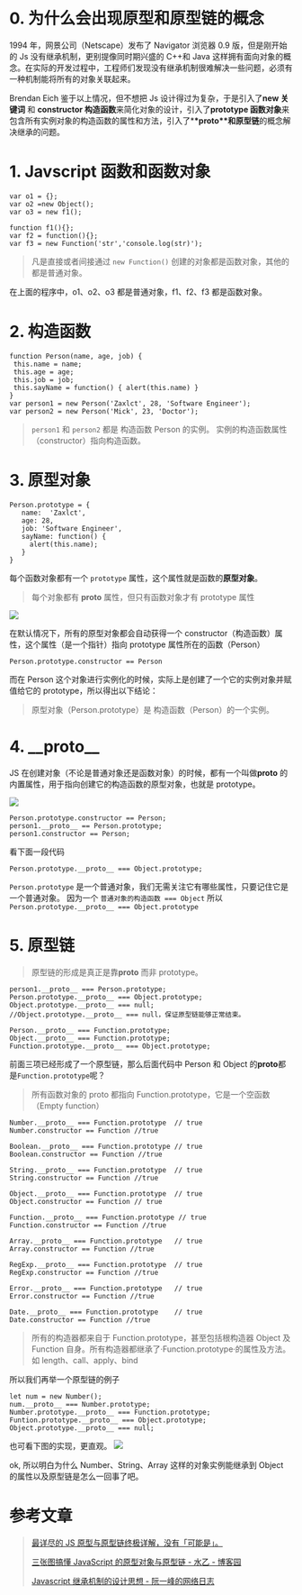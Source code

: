 # 0. 为什么会出现原型和原型链的概念

1994 年，网景公司（Netscape）发布了 Navigator 浏览器 0.9 版，但是刚开始的 Js 没有继承机制，更别提像同时期兴盛的 C++和 Java 这样拥有面向对象的概念。在实际的开发过程中，工程师们发现没有继承机制很难解决一些问题，必须有一种机制能将所有的对象关联起来。

Brendan Eich 鉴于以上情况，但不想把 Js 设计得过为复杂，于是引入了**new 关键词** 和 **constructor 构造函数**来简化对象的设计，引入了**prototype 函数对象**来包含所有实例对象的构造函数的属性和方法，引入了\***\*proto\*\***和**原型链**的概念解决继承的问题。

# 1. Javscript 函数和函数对象

```
var o1 = {};
var o2 =new Object();
var o3 = new f1();

function f1(){};
var f2 = function(){};
var f3 = new Function('str','console.log(str)');
```

> 凡是直接或者间接通过 `new Function()` 创建的对象都是函数对象，其他的都是普通对象。

在上面的程序中，o1、o2、o3 都是普通对象，f1、f2、f3 都是函数对象。

# 2. 构造函数

```
function Person(name, age, job) {
 this.name = name;
 this.age = age;
 this.job = job;
 this.sayName = function() { alert(this.name) }
}
var person1 = new Person('Zaxlct', 28, 'Software Engineer');
var person2 = new Person('Mick', 23, 'Doctor');
```

> `person1` 和 `person2` 都是 构造函数 Person 的实例。
> 实例的构造函数属性（constructor）指向构造函数。

# 3. 原型对象

```
Person.prototype = {
   name:  'Zaxlct',
   age: 28,
   job: 'Software Engineer',
   sayName: function() {
     alert(this.name);
   }
}
```

每个函数对象都有一个 `prototype` 属性，这个属性就是函数的**原型对象**。

> 每个对象都有 **proto** 属性，但只有函数对象才有 prototype 属性

![](https://p6-juejin.byteimg.com/tos-cn-i-k3u1fbpfcp/619bf23026254d50928d75315d39860f~tplv-k3u1fbpfcp-watermark.image)

在默认情况下，所有的原型对象都会自动获得一个 constructor（构造函数）属性，这个属性（是一个指针）指向 prototype 属性所在的函数（Person）

```
Person.prototype.constructor == Person
```

而在 Person 这个对象进行实例化的时候，实际上是创建了一个它的实例对象并赋值给它的 prototype，所以得出以下结论：

> 原型对象（Person.prototype）是 构造函数（Person）的一个实例。

# 4. \_\_proto\_\_

JS 在创建对象（不论是普通对象还是函数对象）的时候，都有一个叫做**proto** 的内置属性，用于指向创建它的构造函数的原型对象，也就是 prototype。

![](https://p3-juejin.byteimg.com/tos-cn-i-k3u1fbpfcp/0cd0d2f2f9fc43d6bf09d48dd53e5684~tplv-k3u1fbpfcp-watermark.image)

```
Person.prototype.constructor == Person;
person1.__proto__ == Person.prototype;
person1.constructor == Person;
```

看下面一段代码

```
Person.prototype.__proto__ === Object.prototype;
```

`Person.prototype` 是一个普通对象，我们无需关注它有哪些属性，只要记住它是一个普通对象。
因为一个 `普通对象的构造函数 === Object`
所以 `Person.prototype.__proto__ === Object.prototype`

# 5. 原型链

> 原型链的形成是真正是靠**proto** 而非 prototype。

```
person1.__proto__ === Person.prototype;
Person.prototype.__proto__ === Object.prototype;
Object.prototype.__proto__ === null;
//Object.prototype.__proto__ === null，保证原型链能够正常结束。

Person.__proto__ === Function.prototype;
Object.__proto__ === Function.prototype;
Function.prototype.__proto__ === Object.prototype;
```

前面三项已经形成了一个原型链，那么后面代码中 Person 和 Object 的**proto**都是`Function.prototype`呢？

> 所有函数对象的 proto 都指向 Function.prototype，它是一个空函数（Empty function）

```
Number.__proto__ === Function.prototype  // true
Number.constructor == Function //true

Boolean.__proto__ === Function.prototype // true
Boolean.constructor == Function //true

String.__proto__ === Function.prototype  // true
String.constructor == Function //true

Object.__proto__ === Function.prototype  // true
Object.constructor == Function // true

Function.__proto__ === Function.prototype // true
Function.constructor == Function //true

Array.__proto__ === Function.prototype   // true
Array.constructor == Function //true

RegExp.__proto__ === Function.prototype  // true
RegExp.constructor == Function //true

Error.__proto__ === Function.prototype   // true
Error.constructor == Function //true

Date.__proto__ === Function.prototype    // true
Date.constructor == Function //true
```

> 所有的构造器都来自于 Function.prototype，甚至包括根构造器 Object 及 Function 自身。所有构造器都继承了·Function.prototype·的属性及方法。如 length、call、apply、bind

所以我们再举一个原型链的例子

```
let num = new Number();
num.__proto__ === Number.prototype;
Number.prototype.__proto__ === Function.prototype;
Funtion.prototype.__proto__ === Object.prototype;
Object.prototype.__proto__ === null;
```

也可看下图的实现，更直观。
![](https://p6-juejin.byteimg.com/tos-cn-i-k3u1fbpfcp/a5e58efa86ba447b8f8eb3bebbd41cfe~tplv-k3u1fbpfcp-watermark.image)

ok, 所以明白为什么 Number、String、Array 这样的对象实例能继承到 Object 的属性以及原型链是怎么一回事了吧。

# 参考文章

> [最详尽的 JS 原型与原型链终极详解，没有「可能是」。][1]
>
> [三张图搞懂 JavaScript 的原型对象与原型链 - 水乙 - 博客园][2]
>
> [Javascript 继承机制的设计思想 - 阮一峰的网络日志][3]

[1]: https://www.jianshu.com/p/dee9f8b14771
[2]: https://www.cnblogs.com/shuiyi/p/5305435.html
[3]: http://www.ruanyifeng.com/blog/2011/06/designing_ideas_of_inheritance_mechanism_in_javascript.html
